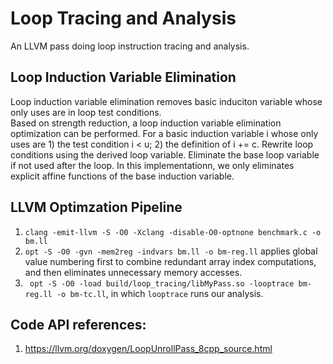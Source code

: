 # Loop Tracing and Analysis

An LLVM pass doing loop instruction tracing and analysis. 

## Loop Induction Variable Elimination
Loop induction variable elimination removes basic induciton variable whose only uses are in loop test conditions.  
Based on strength reduction, a loop induction variable elimination optimization can be performed. For a basic induction variable i whose only uses are 1) the test condition i < u; 2) the definition of i += c. Rewrite loop conditions using the derived loop variable. Eliminate the base loop variable if not used after the loop. In this implementationn, we only eliminates explicit affine functions of the base induction variable. 
 

## LLVM Optimzation Pipeline 
1. `clang -emit-llvm -S -O0 -Xclang -disable-O0-optnone benchmark.c -o bm.ll` 
2. `opt -S -O0 -gvn -mem2reg -indvars bm.ll -o bm-reg.ll` applies global value numbering first to combine redundant array index computations, and then eliminates unnecessary memory accesses.
3. ` opt -S -O0 -load build/loop_tracing/libMyPass.so -looptrace bm-reg.ll -o bm-tc.ll`, in which `looptrace` runs our analysis.


## Code API references:
1. https://llvm.org/doxygen/LoopUnrollPass_8cpp_source.html  

